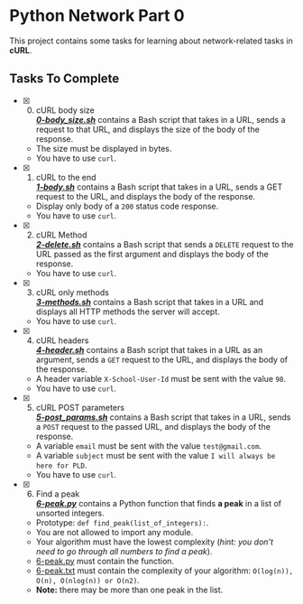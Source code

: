# Python Network Part 0

This project contains some tasks for learning about network-related tasks in **cURL**.

## Tasks To Complete

+ [x] 0. cURL body size<br/>_**[0-body_size.sh](0-body_size.sh)**_ contains a Bash script that takes in a URL, sends a request to that URL, and displays the size of the body of the response.
  + The size must be displayed in bytes.
  + You have to use `curl`.

+ [x] 1. cURL to the end<br/>_**[1-body.sh](1-body.sh)**_ contains a Bash script that takes in a URL, sends a GET request to the URL, and displays the body of the response.
  + Display only body of a `200` status code response.
  + You have to use `curl`.

+ [x] 2. cURL Method<br/>_**[2-delete.sh](2-delete.sh)**_ contains a Bash script that sends a `DELETE` request to the URL passed as the first argument and displays the body of the response.
  + You have to use `curl`.

+ [x] 3. cURL only methods<br/>_**[3-methods.sh](3-methods.sh)**_ contains a Bash script that takes in a URL and displays all HTTP methods the server will accept.
  + You have to use `curl`.

+ [x] 4. cURL headers<br/>_**[4-header.sh](4-header.sh)**_ contains a Bash script that takes in a URL as an argument, sends a `GET` request to the URL, and displays the body of the response.
  + A header variable `X-School-User-Id` must be sent with the value `98`.
  + You have to use `curl`.

+ [x] 5. cURL POST parameters<br/>_**[5-post_params.sh](5-post_params.sh)**_ contains a Bash script that takes in a URL, sends a `POST` request to the passed URL, and displays the body of the response.
  + A variable `email` must be sent with the value `test@gmail.com`.
  + A variable `subject` must be sent with the value `I will always be here for PLD`.
  + You have to use `curl`.

+ [x] 6. Find a peak<br/>_**[6-peak.py](6-peak.py)**_ contains a Python function that finds **a peak** in a list of unsorted integers.
  + Prototype: `def find_peak(list_of_integers):`.
  + You are not allowed to import any module.
  + Your algorithm must have the lowest complexity (*hint: you don’t need to go through all numbers to find a peak*).
  + [6-peak.py](6-peak.py) must contain the function.
  + [6-peak.txt](6-peak.txt) must contain the complexity of your algorithm: `O(log(n)), O(n), O(nlog(n)) or O(n2)`.
  + **Note:** there may be more than one peak in the list.
